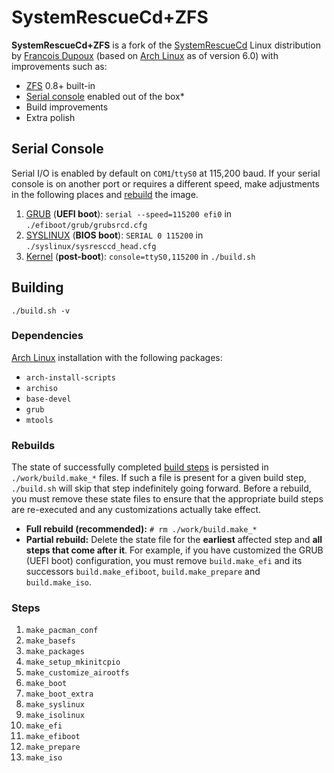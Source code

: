 # SystemRescueCd+ZFS

**SystemRescueCd+ZFS** is a fork of the [SystemRescueCd](http://www.system-rescue-cd.org/) Linux distribution by [Francois Dupoux](https://gitlab.com/fdupoux) (based on [Arch Linux](https://www.archlinux.org) as of version 6.0) with improvements such as:

* [ZFS](https://github.com/archzfs/archzfs/) 0.8+ built-in
* [Serial console](#serial-console) enabled out of the box*
* Build improvements
* Extra polish

## Serial Console

Serial I/O is enabled by default on `COM1`/`ttyS0` at 115,200 baud. If your serial console is on another port or requires a different speed, make adjustments in the following places and [rebuild](#build) the image.

1. [GRUB](https://www.gnu.org/software/grub/manual/grub/grub.html) (**UEFI boot**): `serial --speed=115200 efi0` in `./efiboot/grub/grubsrcd.cfg`
2. [SYSLINUX](https://wiki.syslinux.org/wiki/index.php?title=SYSLINUX) (**BIOS boot**): `SERIAL 0 115200` in `./syslinux/sysresccd_head.cfg`
3. [Kernel](https://www.kernel.org/doc/html/latest/admin-guide/serial-console.html) (**post-boot**): `console=ttyS0,115200` in `./build.sh`

## Building

`./build.sh -v`

### Dependencies

[Arch Linux](https://www.archlinux.org) installation with the following packages:

* `arch-install-scripts`
* `archiso`
* `base-devel`
* `grub`
* `mtools`

### Rebuilds

The state of successfully completed [build steps](#steps) is persisted in `./work/build.make_*` files. If such a file is present for a given build step, `./build.sh` will skip that step indefinitely going forward. Before a rebuild, you must remove these state files to ensure that the appropriate build steps are re-executed and any customizations actually take effect.

* **Full rebuild (recommended):** `# rm ./work/build.make_*`
* **Partial rebuild:** Delete the state file for the **earliest** affected step and **all steps that come after it**. For example, if you have customized the GRUB (UEFI boot) configuration, you must remove `build.make_efi` and its successors `build.make_efiboot`, `build.make_prepare` and `build.make_iso`.

### Steps

1. `make_pacman_conf`
2. `make_basefs`
3. `make_packages`
4. `make_setup_mkinitcpio`
5. `make_customize_airootfs`
6. `make_boot`
7. `make_boot_extra`
8. `make_syslinux`
9. `make_isolinux`
10. `make_efi`
11. `make_efiboot`
12. `make_prepare`
13. `make_iso`
